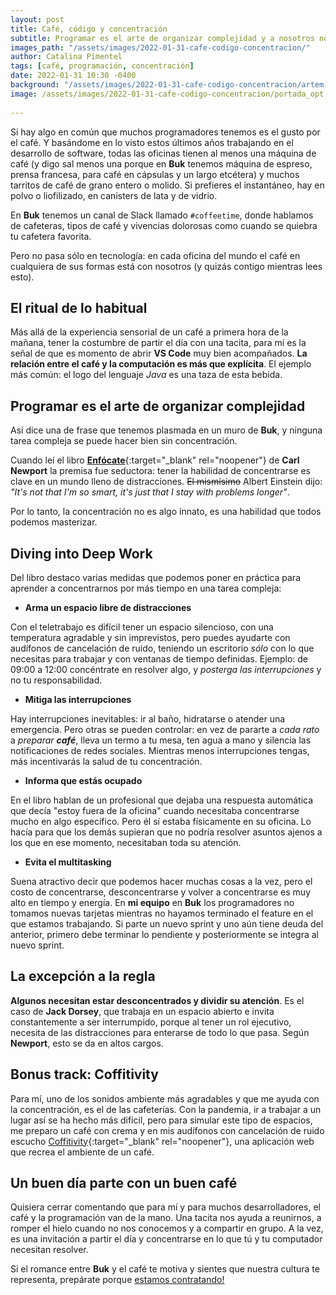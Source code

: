 ```yaml
---
layout: post
title: Café, código y concentración
subtitle: Programar es el arte de organizar complejidad y a nosotros nos gusta concentrarnos junto a un buen café.
images_path: "/assets/images/2022-01-31-cafe-codigo-concentracion/"
author: Catalina Pimentel
tags: [café, programación, concentración]
date: 2022-01-31 10:30 -0400
background: "/assets/images/2022-01-31-cafe-codigo-concentracion/artem-riasnianskyi.jpg"
image: /assets/images/2022-01-31-cafe-codigo-concentracion/portada_opt.jpg
    
---
```

Si hay algo en común que muchos programadores tenemos es el gusto por el café. Y basándome en lo visto estos últimos años trabajando en el desarrollo de software, todas las oficinas tienen al menos una máquina de café (y digo sal menos una porque en **Buk** tenemos máquina de espreso, prensa francesa, para café en cápsulas y un largo etcétera) y muchos tarritos de café de grano entero o molido. Si prefieres el instantáneo, hay en polvo o liofilizado, en canisters de lata y de vidrio.

En **Buk** tenemos un canal de Slack llamado `#coffeetime`, donde hablamos de cafeteras, tipos de café y vivencias dolorosas como cuando se quiebra tu cafetera favorita.

Pero no pasa sólo en tecnología: en cada oficina del mundo el café en cualquiera de sus formas está con nosotros (y quizás contigo mientras lees esto).

## El ritual de lo habitual

Más allá de la experiencia sensorial de un café a primera hora de la mañana, tener la costumbre de partir el día con una tacita, para mí es la señal de que es momento de abrir **VS Code** muy bien acompañados. **La relación entre el café y la computación es más que explícita**. El ejemplo más común: el logo del lenguaje *Java* es una taza de esta bebida.

## Programar es el arte de organizar complejidad

Así dice una de frase que tenemos plasmada en un muro de **Buk**, y ninguna tarea compleja se puede hacer bien sin concentración.

Cuando leí el libro [**Enfócate**](https://www.buscalibre.cl/libro-enfocate-cal-newport-paidos/9789584256034/p/48078177?gclid=Cj0KCQiAuP-OBhDqARIsAD4XHpe-yqpysv6w6MTc0kJtwKiD7lcQa9z079ylw_3xIY5pEOdJB_7NA3UaAjatEALw_wcB#){:target="_blank" rel="noopener"} de **Carl Newport** la premisa fue seductora: tener la habilidad de concentrarse es clave en un mundo lleno de distracciones. ~~El mismísimo~~ Albert Einstein dijo: *"It's not that I'm so smart, it's just that I stay with problems longer"*.

Por lo tanto, la concentración no es algo innato, es una habilidad que todos podemos masterizar.

## Diving into Deep Work

Del libro destaco varias medidas que podemos poner en práctica para aprender a concentrarnos por más tiempo en una tarea compleja:

- **Arma un espacio libre de distracciones**

Con el teletrabajo es difícil tener un espacio silencioso, con una temperatura agradable y sin imprevistos, pero puedes ayudarte con audífonos de cancelación de ruido, teniendo un escritorio *sólo* con lo que necesitas para trabajar y con ventanas de tiempo definidas.
Ejemplo: de 09:00 a 12:00 concéntrate en resolver algo, y *posterga las interrupciones* y no tu responsabilidad.

- **Mitiga las interrupciones**

Hay interrupciones inevitables: ir al baño, hidratarse o atender una emergencia. Pero otras se pueden controlar: en vez de pararte a *cada rato* a *preparar **café***, lleva un termo a tu mesa, ten agua a mano y silencia las notificaciones de redes sociales. Mientras menos interrupciones tengas, más incentivarás la salud de tu concentración.

- **Informa que estás ocupado**

En el libro hablan de un profesional que dejaba una respuesta automática que decía "estoy fuera de la oficina" cuando necesitaba concentrarse mucho en algo específico. Pero él sí estaba físicamente en su oficina. Lo hacía para que los demás supieran que no podría resolver asuntos ajenos a los que en ese momento, necesitaban toda su atención.

- **Evita el multitasking**

Suena atractivo decir que podemos hacer muchas cosas a la vez, pero el costo de concentrarse, desconcentrarse y volver a concentrarse es muy alto en tiempo y energía. En **mi equipo** en **Buk** los programadores no tomamos nuevas tarjetas mientras no hayamos terminado el feature en el que estamos trabajando. Si parte un nuevo sprint y uno aún tiene deuda del anterior, primero debe terminar lo pendiente y posteriormente se integra al nuevo sprint.

## La excepción a la regla

**Algunos necesitan estar desconcentrados y dividir su atención**. Es el caso de **Jack Dorsey**, que trabaja en un espacio abierto e invita constantemente a ser interrumpido, porque al tener un rol ejecutivo, necesita de las distracciones para enterarse de todo lo que pasa.  Según **Newport**, esto se da en altos cargos.

## Bonus track: Coffitivity

Para mí, uno de los sonidos ambiente más agradables y que me ayuda con la concentración, es el de las cafeterías. Con la pandemia, ir a trabajar a un lugar así se ha hecho más difícil, pero para simular este tipo de espacios, me preparo un café con crema y en mis audífonos con cancelación de ruido escucho [Coffitivity](https://coffitivity.com){:target="_blank" rel="noopener"}, una aplicación web que recrea el ambiente de un café.

## Un buen día parte con un buen café

Quisiera cerrar comentando que para mí y para muchos desarrolladores, el café y la programación van de la mano. Una tacita nos ayuda a reunirnos, a romper el hielo cuando no nos conocemos y a compartir en grupo. A la vez, es una invitación a partir el día y concentrarse en lo que tú y tu computador necesitan resolver.

Si el romance entre **Buk** y el café te motiva y sientes que nuestra cultura te representa, prepárate porque [estamos contratando!](https://info.buk.cl/reclutamiento-buk-devs?utm_source=blog-eng&utm_medium=link&utm_campaign=outreach)
